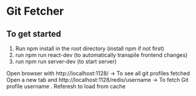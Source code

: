 # Git Fetcher 

## To get started

1. Run npm install in the root directory (install npm if not first)
2. run npm run react-dev (to automatically transpile frontend changes) 
3. run npm run server-dev (to start server)

Open browser with http://localhost:1128/ -> To see all git profiles fetched
Open a new tab and http://localhost:1128/redis/username -> To fetch Git profile username . Referesh to load from cache
